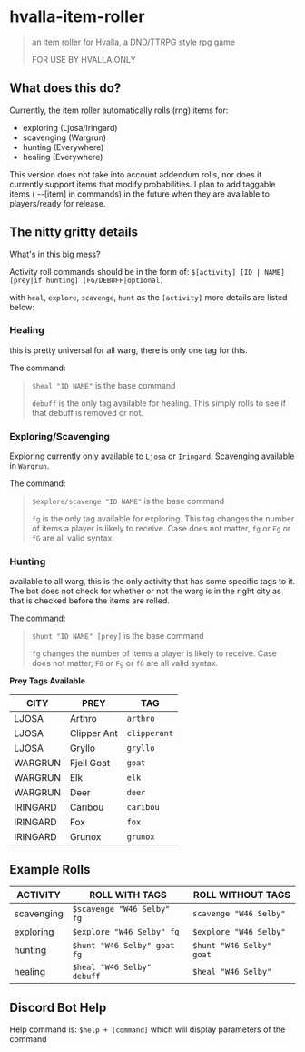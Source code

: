 # hvalla-item-roller
> an item roller for Hvalla, a DND/TTRPG style rpg game
> 
> FOR USE BY HVALLA ONLY
 
## What does this do?
Currently, the item roller automatically rolls (rng) items for:
- exploring (Ljosa/Iringard)
- scavenging (Wargrun)
- hunting (Everywhere)
- healing (Everywhere)

This version does not take into account addendum rolls, nor does it currently support items that modify probabilities.
I plan to add taggable items ( --[item] in commands) in the future when they are available to players/ready for release.

## The nitty gritty details
What's in this big mess?

Activity roll commands should be in the form of:
`$[activity] [ID | NAME]  [prey|if hunting] [FG/DEBUFF|optional]`

with `heal`, `explore`, `scavenge`, `hunt` as the `[activity]` more details are listed below:


### Healing
this is pretty universal for all warg, there is only one tag for this.

The command:
> `$heal "ID NAME"` is the base command
> 
> `debuff` is the only tag available for healing. This simply rolls to see if that debuff is removed or not.

### Exploring/Scavenging
Exploring currently only available to `Ljosa` or `Iringard`. Scavenging available in `Wargrun`.

The command:
> `$explore/scavenge "ID NAME"` is the base command
> 
> `fg` is the only tag available for exploring. This tag changes the number of items a player is likely to receive.
> Case does not matter, `fg` or `Fg` or `fG` are all valid syntax.

### Hunting
available to all warg, this is the only activity that has some specific tags to it. The bot does not check for whether
or not the warg is in the right city as that is checked before the items are rolled.

The command:
> `$hunt "ID NAME" [prey]` is the base command
> 
> `fg` changes the number of items a player is likely to receive.
> Case does not matter, `FG` or `Fg` or `fG` are all valid syntax.

**Prey Tags Available**

| CITY | PREY | TAG |
| ---- | ---- | --- |
|LJOSA | Arthro | `arthro`|
|LJOSA | Clipper Ant | `clipperant`|
|LJOSA | Gryllo | `gryllo`|
|WARGRUN | Fjell Goat | `goat`|
|WARGRUN | Elk | `elk`|
|WARGRUN | Deer | `deer`|
|IRINGARD | Caribou | `caribou`|
|IRINGARD | Fox | `fox`|
|IRINGARD | Grunox | `grunox`|

## Example Rolls

|ACTIVITY | ROLL WITH TAGS | ROLL WITHOUT TAGS|
|----------|-----------------------------------|------------------------------ |
|scavenging|`$scavenge "W46 Selby" fg`| `scavenge "W46 Selby"`|
|exploring |`$explore "W46 Selby" fg` |`$explore "W46 Selby"` |
|hunting |`$hunt "W46 Selby" goat fg`|`$hunt "W46 Selby" goat`|
|healing| `$heal "W46 Selby" debuff` | `$heal "W46 Selby"`|

## Discord Bot Help
Help command is: `$help + [command]` which will display parameters of the command


    
